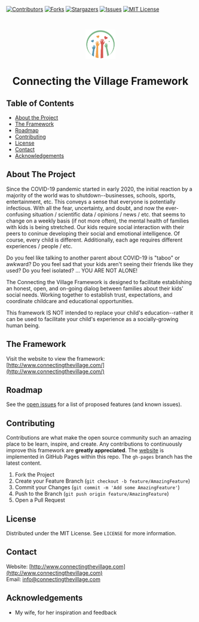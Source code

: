 <!-- PROJECT SHIELDS -->
<!--
*** I'm using markdown "reference style" links for readability.
*** Reference links are enclosed in brackets [ ] instead of parentheses ( ).
*** See the bottom of this document for the declaration of the reference variables
*** for contributors-url, forks-url, etc. This is an optional, concise syntax you may use.
*** https://www.markdownguide.org/basic-syntax/#reference-style-links
-->
[![Contributors][contributors-shield]][contributors-url]
[![Forks][forks-shield]][forks-url]
[![Stargazers][stars-shield]][stars-url]
[![Issues][issues-shield]][issues-url]
[![MIT License][license-shield]][license-url]

<!-- PROJECT LOGO -->
<br />
<p align="center">
  <a href="https://github.com/cappaberra/connecting-the-village">
    <img src="images/logo.png" alt="Logo" width="80" height="80">
  </a>

  <h1 align="center">Connecting the Village Framework</h1>

</p>

<!-- TABLE OF CONTENTS -->
## Table of Contents

* [About the Project](#about-the-project)
* [The Framework](#framework)
* [Roadmap](#roadmap)
* [Contributing](#contributing)
* [License](#license)
* [Contact](#contact)
* [Acknowledgements](#acknowledgements)

<!-- ABOUT THE PROJECT -->
## About The Project

Since the COVID-19 pandemic started in early 2020, the initial reaction by a majority of the world was to shutdown--businesses, schools, sports, entertainment, etc. This conveys a sense that everyone is potentially infectious. With all the fear, uncertainty, and doubt, and now the ever-confusing situation / scientific data / opinions / news / etc. that seems to change on a weekly basis (if not more often), the mental health of families with kids is being stretched. Our kids require social interaction with their peers to coninue developing their social and emotional intelligence. Of course, every child is different. Additionally, each age requires different experiences / people / etc.

Do you feel like talking to another parent about COVID-19 is "taboo" or awkward? Do you feel sad that your kids aren't seeing their friends like they used? Do you feel isolated? ... YOU ARE NOT ALONE!

The Connecting the Village Framework is designed to facilitate establishing an honest, open, and on-going dialog between families about their kids' social needs. Working together to establish trust, expectations, and coordinate childcare and educational opportunities.

This framework IS NOT intended to replace your child's education--rather it can be used to facilitate your child's experience as a socially-growing human being.

<!-- FRAMEWORK -->
## The Framework

Visit the website to view the framework: [http://www.connectingthevillage.com/](http://www.connectingthevillage.com/)

<!-- ROADMAP -->
## Roadmap

See the [open issues](https://github.com/cappaberra/connecting-the-village/issues) for a list of proposed features (and known issues).

<!-- CONTRIBUTING -->
## Contributing

Contributions are what make the open source community such an amazing place to be learn, inspire, and create. Any contributions to continuously improve this framework are **greatly appreciated**. The [website](http://www.connectingthevillage.com/) is implemented in GitHub Pages within this repo. The `gh-pages` branch has the latest content.

1. Fork the Project
2. Create your Feature Branch (`git checkout -b feature/AmazingFeature`)
3. Commit your Changes (`git commit -m 'Add some AmazingFeature'`)
4. Push to the Branch (`git push origin feature/AmazingFeature`)
5. Open a Pull Request

<!-- LICENSE -->
## License

Distributed under the MIT License. See `LICENSE` for more information.

<!-- CONTACT -->
## Contact

Website: [http://www.connectingthevillage.com](http://www.connectingthevillage.com)  
Email: [info@connectingthevillage.com](mailto:info@connectingthevillage.com)

<!-- ACKNOWLEDGEMENTS -->
## Acknowledgements
* My wife, for her inspiration and feedback

<!-- MARKDOWN LINKS & IMAGES -->
<!-- https://www.markdownguide.org/basic-syntax/#reference-style-links -->
[contributors-shield]: https://img.shields.io/github/contributors/cappaberra/connecting-the-village?style=flat-square
[contributors-url]: https://github.com/cappaberra/connecting-the-village/graphs/contributors
[forks-shield]: https://img.shields.io/github/forks/cappaberra/connecting-the-village?style=flat-square
[forks-url]: https://github.com/cappaberra/connecting-the-village/network/members
[stars-shield]: https://img.shields.io/github/stars/cappaberra/connecting-the-village?style=flat-square
[stars-url]: https://github.com/cappaberra/connecting-the-village/stargazers
[issues-shield]: https://img.shields.io/github/issues/cappaberra/connecting-the-village?style=flat-square
[issues-url]: https://github.com/cappaberra/connecting-the-village/issues
[license-shield]: https://img.shields.io/github/license/cappaberra/connecting-the-village?style=flat-square
[license-url]: https://github.com/cappaberra/connecting-the-village/blob/master/LICENSE.txt
